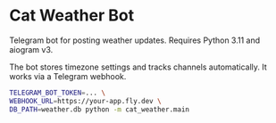 # Cat Weather Bot

Telegram bot for posting weather updates. Requires Python 3.11 and aiogram v3.

The bot stores timezone settings and tracks channels automatically. It works via
a Telegram webhook.

```bash
TELEGRAM_BOT_TOKEN=... \
WEBHOOK_URL=https://your-app.fly.dev \
DB_PATH=weather.db python -m cat_weather.main
```
